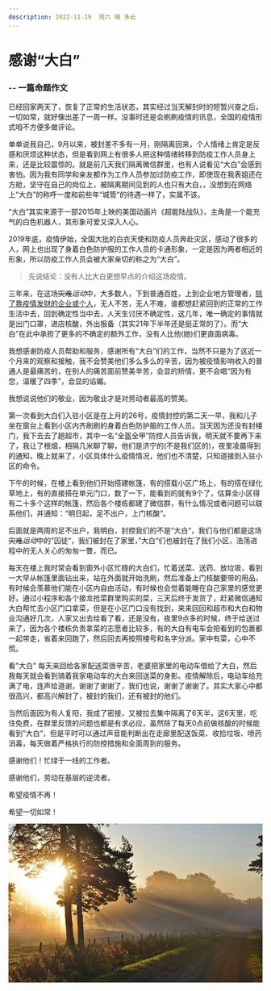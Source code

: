 ```yaml
---
description: 2022-11-19  周六 晴 多云
---
```


# 感谢“大白”  
### -- 一篇命题作文

已经回家两天了，恢复了正常的生活状态，其实经过当天解封时的短暂兴奋之后，一切如常，就好像出差了一周一样。没事时还是会刷刷疫情的讯息，全国的疫情形式咱不方便多做评论。

单单说我自己，9月以来，被封差不多有一月，刚隔离回来，个人情绪上肯定是反感和厌烦这种状态，但是看到网上有很多人把这种情绪转移到防疫工作人员身上来，还是比较震惊的。就是前几天我们隔离微信群里，也有人说看见“大白”会感到害怕。因为我有同学和亲友都作为工作人员参加过防疫工作，即使现在我表姐还在方舱，坚守在自己的岗位上，被隔离期间见到的人也只有大白，，没想到在网络上“大白”的称呼一度和前些年“城管”的待遇一样了，实属不该。

“大白”其实来源于一部2015年上映的美国动画片《超能陆战队》，主角是一个能充气的白色机器人，其形象可爱又深入人心。

2019年底，疫情伊始，全国大批的白衣天使和防疫人员奔赴灾区，感动了很多的人，网上也出现了身着白色防护服的工作人员的卡通形象，一定是因为两者相近的形象，所以防疫工作人员会被大家亲切的称之为“大白”。

>先说结论：没有人比大白更想早点的介绍这场疫情。

三年来，在这场~~灾难~~*运动*中，大多数人，下到普通百姓，上到企业地方管理者，<u>除了靠疫情发财的企业或个人</u>，无人不苦，无人不难，谁都想赶紧回到的正常的工作生活中去，回到确定性当中去，人天生讨厌不确定性，这几年，唯一确定的事情就是出门口罩，进店核酸，外出报备（其实21年下半年还是挺正常的了）。而“大白”在此中承担了更多的不确定的额外工作，没有人比他(她)们更直面病毒。

我想感谢防疫人员帮助和服务，感谢所有“大白”们的工作，当然不只是为了这近一个月来的观察和接触，我不会赞美他们多么多么的辛苦，因为被疫情影响收入的普通人是最痛苦的，在别人的痛苦面前赞美辛苦，会显的矫情，更不会唱“因为有您，温暖了四季”，会显的谄媚。

我想说说他们的敬业，因为敬业才是对劳动者最高的赞美。

第一次看到大白们入驻小区是在上月的26号，疫情封控的第二天一早，我和儿子坐在窗台上看到小区内齐刷刷的身着白色防护服的工作人员。当天因为还没有封楼门，我下去去了趟超市，其中一名“全盔全甲”防控人员告诉我，明天就不要再下来了，我让了根烟，相隔几米聊了聊，他们是济宁的(不是我们区的)，夜里凌晨得到的通知，晚上就来了，小区具体什么疫情情况，他们也不清楚，只知道接到入驻小区的命令。

下午的时候，在楼上看到他们开始搭建帐篷，有的搭载小区广场上，有的搭在绿化草地上，有的直接搭在单元门口，数了一下，能看到的就有9个了，估算全小区得有二十多个这样的帐篷，然后各个楼栋都建了微信群，有什么情况或者问题可以联系他们，并通知：“明日起，足不出户，上门核酸“。

后面就是两周的足不出户，我明白，封控我们的不是”大白“，我们与他们都是这场~~灾难~~*运动*中的”囚徒“，我们被封在了家里，”大白“们也被封在了我们小区，浩荡进程中的无人关心的匆匆一瞥，而已。

每天在楼上我时常会看到窗外小区忙碌的大白们，忙着送菜、送药、放垃圾，看到一大早从帐篷里面钻出来，站在外面就开始洗刷，然后准备上门核酸要带的用品，有时候会羡慕他们能在小区内自由活动，有时候也会觉着能睡在自己家里的感觉更好。通过小程序和各个接龙抢菜群里购买的菜，三天后终于发货了，赶紧微信通知大白帮忙去小区门口拿菜，但是在小区门口没有找到，来来回回和超市和大白和物业沟通好几次，人家又出去给看了看，还是没有，夜里9点多的时候，终于给送过来了，因为各个楼栋负责拿菜的志愿者比较多，有的大白有电车会把看到的包裹都一起带走，省着来回跑了，然后回去再按照楼号和名字分派。家中有菜，心中不慌。

看"大白" 每天来回给各家配送菜很辛苦，老婆把家里的电动车借给了大白，然后我每天就会看到骑着我家电动车的大白来回送菜的身影。疫情解除后，电动车给充满了电，连声给道谢，谢谢了谢谢了，我们也说，谢谢了谢谢了。其实大家心中都很高兴，都高兴解封了，被封的我们，还有被封的他们。

当然后面因为有人复阳，我成了密接，又被拉去集中隔离了6天半，这6天里，吃住免费，在群里反馈的问题也都是有求必应，虽然除了每天0点前做核酸的时候能看到”大白“，但是平时可以通过声音能判断出在走廊里配送饭菜、收拾垃圾、喷药消毒，每天做着严格执行的防控措施和全面周到的服务。

感谢他们！忙绿于一线的工作者。

感谢他们，劳动在基层的逆流者。

希望疫情不再！

希望一切如常！

![](/.gitbook/assets/22112001.jpg)

